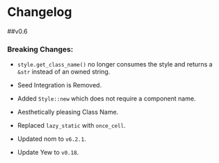 # Changelog

##v0.6

### Breaking Changes:
- `style.get_class_name()` no longer consumes the style and returns a `&str`
  instead of an owned string.
- Seed Integration is Removed.

- Added `Style::new` which does not require a component name.
- Aesthetically pleasing Class Name.
- Replaced `lazy_static` with `once_cell`.
- Updated nom to `v6.2.1`.
- Update Yew to `v0.18`.
